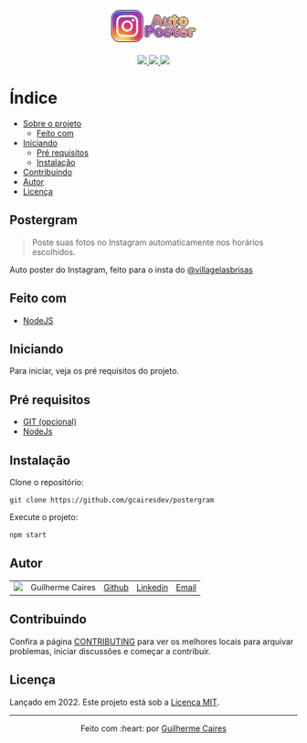 <p align="center">
  <img src=".github/img/logo.png"></img>
</p>

<p align="center" style="margin: 20px">
  <a href="https://github.com/gcairesdev/postergram">
    <img src="https://img.shields.io/github/languages/code-size/gcairesdev/postergram?color=df1690&style=for-the-badge"></img>
  </a>
  <a href="https://github.com/gcairesdev/postergram/blob/master/LICENSE.md">
    <img src="https://img.shields.io/github/languages/top/gcairesdev/postergram?color=df1690&style=for-the-badge"></img>
  </a>
  <a href="https://github.com/gcairesdev/postergram">
    <img src="https://img.shields.io/github/license/gcairesdev/postergram?color=df1690&style=for-the-badge"></img>
  </a>
</p>

# Índice

* [Sobre o projeto](#postergram)
  * [Feito com](#feito-com)
* [Iniciando](#iniciando)
  * [Pré requisitos](#pré-requisitos)
  * [Instalação](#instalação)
* [Contribuindo](#contribuindo)
* [Autor](#autor)
* [Licença](#licença)

## Postergram
> Poste suas fotos no Instagram automaticamente nos horários escolhidos.

Auto poster do Instagram, feito para o insta do [@villagelasbrisas](https://instagram.com/villagelasbrisas/)

## Feito com
* [NodeJS](#JS)

## Iniciando

Para iniciar, veja os pré requisitos do projeto.

## Pré requisitos
* [GIT (opcional)](https://git-scm.com/)
* [NodeJs](https://git-scm.com/)

## Instalação

Clone o repositório:

```git
git clone https://github.com/gcairesdev/postergram
```

Execute o projeto:

```sh
npm start
```

## Autor

|                |                  |          |            |         |
|----------------|------------------|----------|------------|---------|
| ![][githubImg] | Guilherme Caires | [Github] | [Linkedin] | [Email] |

## Contribuindo

Confira a página [CONTRIBUTING](./CONTRIBUTING.md) para ver os melhores locais para arquivar problemas, iniciar discussões e começar a contribuir.

## Licença

Lançado em 2022.
Este projeto está sob a [Licença MIT](./LICENSE.md).

---

<p align="center">
    Feito com :heart: por <a href="https://github.com/gcairesdev">Guilherme Caires</a>
</p>

<!-- Markdown link & img dfn's -->
[Github]: https://github.com/gcairesdev
[GithubImg]: https://avatars.githubusercontent.com/u/54117888?s=100
[Linkedin]: https://linkedin.com/in/guilherme-caires/
[Email]: contatogcaires@gmail.com